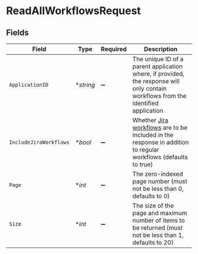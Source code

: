 # ReadAllWorkflowsRequest


## Fields

| Field                                                                                                                                                | Type                                                                                                                                                 | Required                                                                                                                                             | Description                                                                                                                                          |
| ---------------------------------------------------------------------------------------------------------------------------------------------------- | ---------------------------------------------------------------------------------------------------------------------------------------------------- | ---------------------------------------------------------------------------------------------------------------------------------------------------- | ---------------------------------------------------------------------------------------------------------------------------------------------------- |
| `ApplicationID`                                                                                                                                      | **string*                                                                                                                                            | :heavy_minus_sign:                                                                                                                                   | The unique ID of a parent application where, if provided, the response will only contain workflows from the identified application                   |
| `IncludeJiraWorkflows`                                                                                                                               | **bool*                                                                                                                                              | :heavy_minus_sign:                                                                                                                                   | Whether [Jira workflows](https://help.logicgate.com/hc/en-us) are to be included in the response in addition to regular workflows (defaults to true) |
| `Page`                                                                                                                                               | **int*                                                                                                                                               | :heavy_minus_sign:                                                                                                                                   | The zero-indexed page number (must not be less than 0, defaults to 0)                                                                                |
| `Size`                                                                                                                                               | **int*                                                                                                                                               | :heavy_minus_sign:                                                                                                                                   | The size of the page and maximum number of items to be returned (must not be less than 1, defaults to 20)                                            |